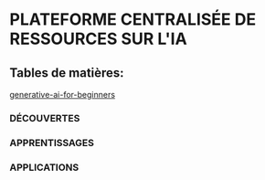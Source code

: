 # PLATEFORME CENTRALISÉE DE RESSOURCES SUR L'IA

## Tables de matières:  
[generative-ai-for-beginners](https://github.com/microsoft/generative-ai-for-beginners)

### DÉCOUVERTES


### APPRENTISSAGES


### APPLICATIONS
